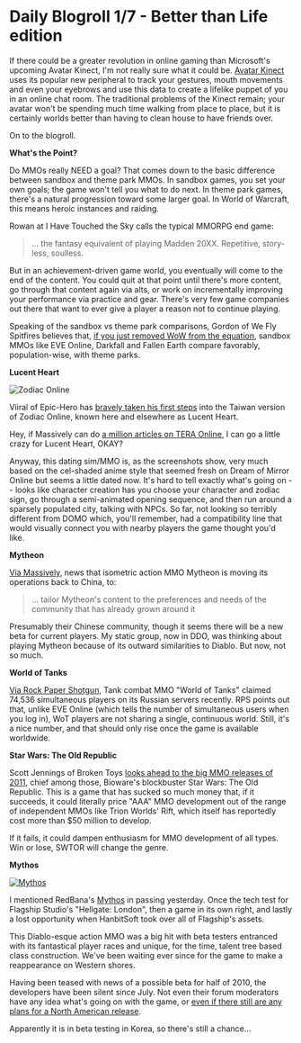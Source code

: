 # Daily Blogroll 1/7 - Better than Life edition



If there could be a greater revolution in online gaming than Microsoft's upcoming Avatar Kinect, I'm not really sure what it could be. [Avatar Kinect](http://www.youtube.com/watch?v=WxmyXxeczuE) uses its popular new peripheral to track your gestures, mouth movements and even your eyebrows and use this data to create a lifelike puppet of you in an online chat room. The traditional problems of the Kinect remain; your avatar won't be spending much time walking from place to place, but it is certainly worlds better than having to clean house to have friends over.

On to the blogroll.


**What's the Point?**

Do MMOs really NEED a goal? That comes down to the basic difference between sandbox and theme park MMOs. In sandbox games, you set your own goals; the game won't tell you what to do next. In theme park games, there's a natural progression toward some larger goal. In World of Warcraft, this means heroic instances and raiding.

Rowan at I Have Touched the Sky calls the typical MMORPG end game:


> ... the fantasy equivalent of playing Madden 20XX. Repetitive, story-less, soulless.



But in an achievement-driven game world, you eventually will come to the end of the content. You could quit at that point until there's more content, go through that content again via alts, or work on incrementally improving your performance via practice and gear. There's very few game companies out there that want to ever give a player a reason not to continue playing.

Speaking of the sandbox vs theme park comparisons, Gordon of We Fly Spitfires believes that, [if you just removed WoW from the equation](http://blog.weflyspitfires.com/2011/01/06/are-sandbox-mmos-dying-out/), sandbox MMOs like EVE Online, Darkfall and Fallen Earth compare favorably, population-wise, with theme parks.

**Lucent Heart**

![](http://westkarana.com/wp-content/uploads/2011/01/ZodiacOnline.jpg "Zodiac Online")

Viiral of Epic-Hero has [bravely taken his first steps](http://epic-hero.com/adventure-logs/zodiac-online-lucent-heart-tw-a-log-1/) into the Taiwan version of Zodiac Online, known here and elsewhere as Lucent Heart.

Hey, if Massively can do [a million articles on TERA Online](http://massively.joystiq.com/category/tera/), I can go a little crazy for Lucent Heart, OKAY?

Anyway, this dating sim/MMO is, as the screenshots show, very much based on the cel-shaded anime style that seemed fresh on Dream of Mirror Online but seems a little dated now. It's hard to tell exactly what's going on -- looks like character creation has you choose your character and zodiac sign, go through a semi-animated opening sequence, and then run around a sparsely populated city, talking with NPCs. So far, not looking so terribly different from DOMO which, you'll remember, had a compatibility line that would visually connect you with nearby players the game thought you'd like.

**Mytheon**

[Via Massively](http://massively.joystiq.com/2011/01/06/utv-moves-mytheon-development-to-china-hints-at-upcoming-closed/), news that isometric action MMO Mytheon is moving its operations back to China, to:


> ... tailor Mytheon's content to the preferences and needs of the community that has already grown around it



Presumably their Chinese community, though it seems there will be a new beta for current players. My static group, now in DDO, was thinking about playing Mytheon because of its outward similarities to Diablo. But now, not so much.

**World of Tanks**

[Via Rock Paper Shotgun](http://www.rockpapershotgun.com/2011/01/06/world-of-tanks-claims-important-number/), Tank combat MMO "World of Tanks" claimed 74,536 simultaneous players on its Russian servers recently. RPS points out that, unlike EVE Online (which tells the number of simultaneous users when you log in), WoT players are not sharing a single, continuous world. Still, it's a nice number, and that should only rise once the game is available worldwide.

**Star Wars: The Old Republic**

Scott Jennings of Broken Toys [looks ahead to the big MMO releases of 2011](http://brokentoys.org/2011/01/06/2011-wow-not-wow/), chief among those, Bioware's blockbuster Star Wars: The Old Republic. This is a game that has sucked so much money that, if it succeeds, it could literally price "AAA" MMO development out of the range of independent MMOs like Trion Worlds' Rift, which itself has reportedly cost more than $50 million to develop.

If it fails, it could dampen enthusiasm for MMO development of all types. Win or lose, SWTOR will change the genre.

**Mythos**

[![](http://westkarana.com/wp-content/uploads/2011/01/Fullscreen-capture-162011-104539-PM-480x300.jpg "Mythos")](http://westkarana.com/wp-content/uploads/2011/01/Fullscreen-capture-162011-104539-PM.jpg)

I mentioned RedBana's [Mythos](http://www.mythos.com/) in passing yesterday. Once the tech test for Flagship Studio's "Hellgate: London", then a game in its own right, and lastly a lost opportunity when HanbitSoft took over all of Flagship's assets. 

This Diablo-esque action MMO was a big hit with beta testers entranced with its fantastical player races and unique, for the time, talent tree based class construction. We've been waiting ever since for the game to make a reappearance on Western shores.

Having been teased with news of a possible beta for half of 2010, the developers have been silent since July. Not even their forum moderators have any idea what's going on with the game, or [even if there still are any plans for a North American release](http://forums.redbana.com/showthread.php?t=33711).

Apparently it is in beta testing in Korea, so there's still a chance...

